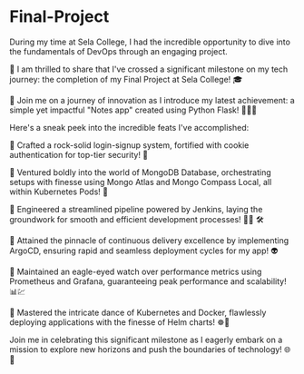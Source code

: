 # Final-Project
During my time at Sela College, I had the incredible opportunity to dive into the fundamentals of DevOps through an engaging project.

🎉 I am thrilled to share that I've crossed a significant milestone on my tech journey: the completion of my Final Project at Sela College! 🎓

🚀 Join me on a journey of innovation as I introduce my latest achievement: a simple yet impactful "Notes app" created using Python Flask! 📝💡🐍

Here's a sneak peek into the incredible feats I've accomplished:

🔹 Crafted a rock-solid login-signup system, fortified with cookie authentication for top-tier security! 🍪

🔹 Ventured boldly into the world of MongoDB Database, orchestrating setups with finesse using Mongo Atlas and Mongo Compass Local, all within Kubernetes Pods! 🍃

🔹 Engineered a streamlined pipeline powered by Jenkins, laying the groundwork for smooth and efficient development processes! 🤵🏼 🛠️

🔹 Attained the pinnacle of continuous delivery excellence by implementing ArgoCD, ensuring rapid and seamless deployment cycles for my app! 👽

🔹 Maintained an eagle-eyed watch over performance metrics using Prometheus and Grafana, guaranteeing peak performance and scalability! 📊💹

🔹 Mastered the intricate dance of Kubernetes and Docker, flawlessly deploying applications with the finesse of Helm charts! ☸️🐳

Join me in celebrating this significant milestone as I eagerly embark on a mission to explore new horizons and push the boundaries of technology! 🌐🚀
